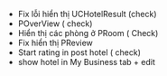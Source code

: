 - Fix lỗi hiển thị  UCHotelResult (check)
- POverView ( check)
- Hiển thị các phòng ở PRoom ( Check)
- Fix hiển thị PReview
- Start rating in post hotel  ( check)
- show hotel in My Business tab + edit